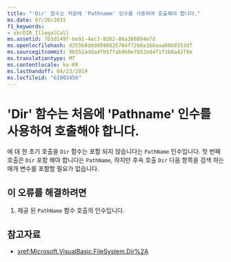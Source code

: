 ```yaml
---
title: "'Dir' 함수는 처음에 'Pathname' 인수를 사용하여 호출해야 합니다."
ms.date: 07/20/2015
f1_keywords:
- vbrDIR_IllegalCall
ms.assetid: 7b5d149f-be91-4ac3-8262-86a360894e7d
ms.openlocfilehash: d255b8dddd098835764f72b8a166eaa08b0353df
ms.sourcegitcommit: 9b552addadfb57fab0b9e7852ed4f1f1b8a42f8e
ms.translationtype: MT
ms.contentlocale: ko-KR
ms.lasthandoff: 04/23/2019
ms.locfileid: "61803456"
---
```

# <a name="dir-function-must-first-be-called-with-a-pathname-argument"></a>'Dir' 함수는 처음에 'Pathname' 인수를 사용하여 호출해야 합니다.
에 대 한 초기 호출을 `Dir` 함수는 포함 되지 않습니다는 `PathName` 인수입니다. 첫 번째 호출은 `Dir` 포함 해야 합니다는 `PathName`, 하지만 후속 호출 `Dir` 다음 항목을 검색 하는 매개 변수를 포함할 필요가 없습니다.  
  
## <a name="to-correct-this-error"></a>이 오류를 해결하려면  
  
1. 제공 된 `PathName` 함수 호출의 인수입니다.  
  
## <a name="see-also"></a>참고자료

- <xref:Microsoft.VisualBasic.FileSystem.Dir%2A>
